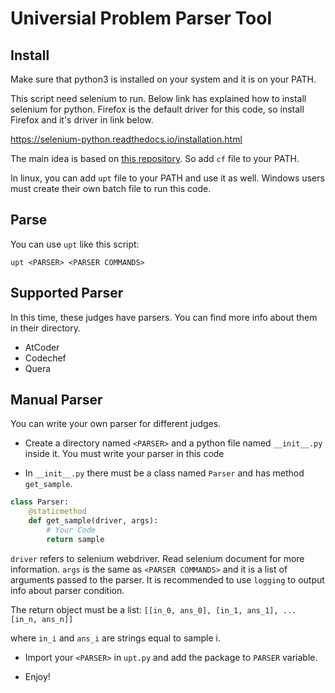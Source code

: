 # Universial Problem Parser Tool

## Install

Make sure that python3 is installed on your system and it is on your PATH.

This script need selenium to run. Below link has explained how to install selenium for python.
Firefox is the default driver for this code, so install Firefox and it's driver in link below.

https://selenium-python.readthedocs.io/installation.html

The main idea is based on [this repository](https://github.com/xalanq/cf-tool).
So add `cf` file to your PATH.

In linux, you can add `upt` file to your PATH and use it as well.
Windows users must create their own batch file to run this code.


## Parse

You can use `upt` like this script:

`upt <PARSER> <PARSER COMMANDS>`


## Supported Parser

In this time, these judges have parsers. You can find more info about them
in their directory.

- AtCoder
- Codechef
- Quera

## Manual Parser

You can write your own parser for different judges.

- Create a directory named `<PARSER>` and a python file named `__init__.py` inside it.
You must write your parser in this code

- In `__init__.py` there must be a class named `Parser` and has method `get_sample`.
```python
class Parser:
    @staticmethod
    def get_sample(driver, args):
        # Your Code
        return sample
```
`driver` refers to selenium webdriver. Read selenium document for more information.
`args` is the same as `<PARSER COMMANDS>` and it is a list of arguments passed to the parser.
It is recommended to use `logging` to output info about parser condition.

The return object must be a list:
`[[in_0, ans_0], [in_1, ans_1], ... [in_n, ans_n]]`

where `in_i` and `ans_i` are strings equal to sample i.

- Import your `<PARSER>` in `upt.py` and add the package to `PARSER` variable.

- Enjoy!